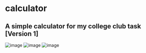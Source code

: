 # calculator

## A simple calculator for my college club task [Version 1]

![image](https://user-images.githubusercontent.com/99308084/173219549-2fff8028-937d-4570-8721-95f976d799e8.png)
![image](https://user-images.githubusercontent.com/99308084/173219574-e5c304b4-5f79-4333-9047-4992ff5888f7.png)
![image](https://user-images.githubusercontent.com/99308084/173219603-dfc7b46f-05f8-4ed0-9198-955d19e40062.png)

